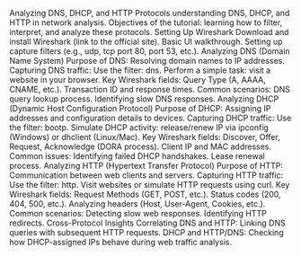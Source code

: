  Analyzing DNS, DHCP, and HTTP Protocols
 understanding DNS, DHCP, and HTTP in network analysis.
Objectives of the tutorial: learning how to filter, interpret, and analyze these protocols.
Setting Up Wireshark
Download and install Wireshark (link to the official site).
Basic UI walkthrough.
Setting up capture filters (e.g., udp, tcp port 80, port 53, etc.).
Analyzing DNS (Domain Name System)
Purpose of DNS: Resolving domain names to IP addresses.
Capturing DNS traffic:
Use the filter: dns.
Perform a simple task: visit a website in your browser.
Key Wireshark fields:
Query Type (A, AAAA, CNAME, etc.).
Transaction ID and response times.
Common scenarios:
DNS query lookup process.
Identifying slow DNS responses.
Analyzing DHCP (Dynamic Host Configuration Protocol)
Purpose of DHCP: Assigning IP addresses and configuration details to devices.
Capturing DHCP traffic:
Use the filter: bootp.
Simulate DHCP activity: release/renew IP via ipconfig (Windows) or dhclient (Linux/Mac).
Key Wireshark fields:
Discover, Offer, Request, Acknowledge (DORA process).
Client IP and MAC addresses.
Common issues:
Identifying failed DHCP handshakes.
Lease renewal process.
Analyzing HTTP (Hypertext Transfer Protocol)
Purpose of HTTP: Communication between web clients and servers.
Capturing HTTP traffic:
Use the filter: http.
Visit websites or simulate HTTP requests using curl.
Key Wireshark fields:
Request Methods (GET, POST, etc.).
Status codes (200, 404, 500, etc.).
Analyzing headers (Host, User-Agent, Cookies, etc.).
Common scenarios:
Detecting slow web responses.
Identifying HTTP redirects.
Cross-Protocol Insights
Correlating DNS and HTTP:
Linking DNS queries with subsequent HTTP requests.
DHCP and HTTP/DNS:
Checking how DHCP-assigned IPs behave during web traffic analysis.
